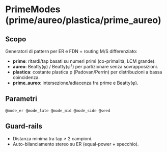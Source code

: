 # PrimeModes (prime/aureo/plastica/prime_aureo)

## Scopo
Generatori di pattern per ER e FDN + routing M/S differenziato:
- **prime**: ritardi/tap basati su numeri primi (co-primalità, LCM grande).
- **aureo**: Beatty(φ) / Beatty(φ²) per partizionare senza sovrapposizioni.
- **plastica**: costante plastica ρ (Padovan/Perrin) per distribuzioni a bassa coincidenza.
- **prime_aureo**: intersezione/adiacenza fra prime e Beatty(φ).

## Parametri
`@mode_er @mode_late @mode_mid @mode_side @seed`

## Guard-rails
- Distanza minima tra tap ≥ 2 campioni.
- Auto-bilanciamento stereo su ER (equal-power + specchio).
